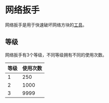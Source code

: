 # 网络扳手

网络扳手是用于快速破坏网络方块的[工具](./Tools)。

## 等级

网络扳手有3个等级，不同等级拥有不同的使用次数。

| 等级 | 使用次数 |
| --- | ------- |
| 1 | 250 |
| 2 | 1000 |
| 3 | 9999 |
